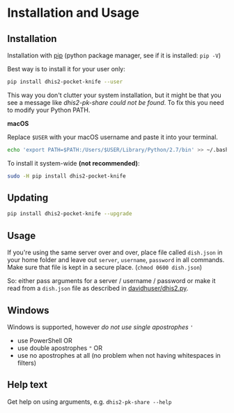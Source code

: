 Installation and Usage
======================

Installation
------------

Installation with [pip](https://pip.pypa.io/en/stable/installing)
(python package manager, see if it is installed: `pip -V`)

Best way is to install it for your user only:

```bash
pip install dhis2-pocket-knife --user
```

This way you don't clutter your system installation, but it might be
that you see a message like *dhis2-pk-share could not be found*. To fix
this you need to modify your Python PATH.

**macOS**

Replace `$USER` with your macOS username and paste it into your terminal.

```bash
echo 'export PATH=$PATH:/Users/$USER/Library/Python/2.7/bin' >> ~/.bash_profile && source ~/.bash_profile && dhis2-pk-share --help
```

To install it system-wide **(not recommended)**:

```bash
sudo -H pip install dhis2-pocket-knife
```

Updating
--------

```bash
pip install dhis2-pocket-knife --upgrade
```

Usage
-----

If you're using the same server over and over, place file called
`dish.json` in your home folder and leave out `server`, `username`,
`password` in all commands. 
Make sure that file is kept in a secure place. (`chmod 0600 dish.json`)

So: either pass arguments for a server / username / password or
make it read from a `dish.json` file as described in
[davidhuser/dhis2.py](https://github.com/davidhuser/dhis2.py#load-authentication-from-file).

Windows
--------

Windows is supported, however _do not use single apostrophes_ `'`

 * use PowerShell OR 
 * use double apostrophes `"` OR 
 * use no apostrophes at all (no problem when not having whitespaces in filters)

Help text
---------
Get help on using arguments, e.g. `dhis2-pk-share --help`
